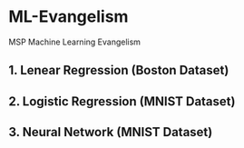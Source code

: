 # ML-Evangelism
MSP Machine Learning Evangelism

## 1. Lenear Regression (Boston Dataset)
## 2. Logistic Regression (MNIST Dataset)
## 3. Neural Network (MNIST Dataset)